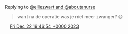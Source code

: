 Replying to [@elliezwart and @aboutanurse](https://twitter.com/elliezwart/status/1738271999498002550)

> want na de operatie was je niet meer zwanger? 😃

<img src="../../media/tweet.ico" width="12" /> [Fri Dec 22 19:46:54 +0000 2023](https://twitter.com/DromerDenker/status/1738284998313029635)